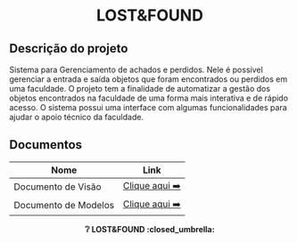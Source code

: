 
<h1 align="center">LOST&FOUND</h1>

## Descrição do projeto

Sistema para Gerenciamento de achados e perdidos. Nele é possível gerenciar a entrada e saída objetos que foram encontrados ou perdidos em uma faculdade. O projeto tem a finalidade de automatizar a gestão dos objetos encontrados na faculdade de uma forma mais interativa e de rápido acesso. O sistema possui uma interface com algumas funcionalidades para ajudar o apoio técnico da faculdade.

## Documentos

| Nome                                  | Link                                                                                       |
| ------------------------------------- | ------------------------------------------------------------------------------------------ |
| Documento de Visão                    | [Clique aqui ➡️](docs/doc-visao.md)                                                        |
| Documento de Modelos                  | [Clique aqui ➡️](docs/doc-modelos.md)                                                      |

<p align="center"><strong>❔ LOST&FOUND :closed_umbrella: <strong></p>
